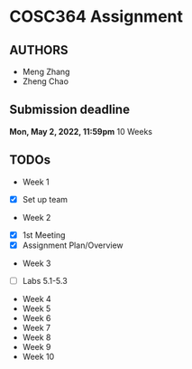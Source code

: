 # COSC364 Assignment

## AUTHORS
* Meng Zhang
* Zheng Chao

## Submission deadline
**Mon, May 2, 2022, 11:59pm**
10 Weeks

## TODOs

* Week 1
- [x] Set up team

* Week 2
- [x] 1st Meeting
- [x] Assignment Plan/Overview

* Week 3
- [ ] Labs 5.1-5.3

* Week 4
* Week 5
* Week 6
* Week 7
* Week 8
* Week 9
* Week 10
